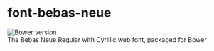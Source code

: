 # font-bebas-neue
![Bower version](https://img.shields.io/bower/v/font-bebas-neue.svg) <br/>
The Bebas Neue Regular with Cyrillic web font, packaged for Bower
